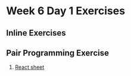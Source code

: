 # Week 6 Day 1 Exercises

## Inline Exercises

## Pair Programming Exercise

1. [React sheet](sheet.md)
